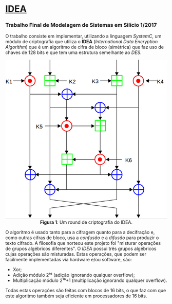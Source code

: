 # [IDEA](https://github.com/LSantos06/SystemC_IDEA)
### Trabalho Final de Modelagem de Sistemas em Silício 1/2017
O trabalho consiste em implementar, utilizando a linguagem _SystemC_, um módulo de criptografia que utiliza o __IDEA__ (_International Data Encryption Algorithm_) que é um algoritmo de cifra de bloco (simétrica) que faz uso de chaves de 128 bits e que tem uma estrutura semelhante ao _DES_.

<p align="center">
  <img src="IDEA.png">
  <br>
  <t><b>Figura 1</b>: Um round de criptografia do IDEA.</t>
  <br>
</p>

O algoritmo é usado tanto para a cifragem quanto para a decifração e, como outras cifras de bloco, usa a _confusão_ e a _difusão_ para produzir o texto cifrado. A filosofia que norteou este projeto foi "misturar operações de grupos algébricos diferentes". O _IDEA_ possui três grupos algébricos cujas operações são misturadas. Estas operações, que podem ser facilmente implementadas via hardware e/ou software, são:
* Xor;
* Adição módulo 2¹⁶ (adição ignorando qualquer overflow);
* Multiplicação módulo 2¹⁶+1 (multiplicação ignorando qualquer overflow).

Todas estas operações são feitas com blocos de 16 bits, o que faz com que este algoritmo também seja eficiente em processadores de 16 bits.
